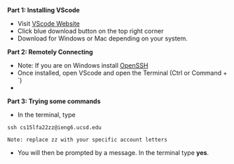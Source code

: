 **Part 1: Installing VScode**
* Visit [VScode Website](https://code.visualstudio.com/)
* Click blue download button on the top right corner
* Download for Windows or Mac depending on your system.

**Part 2: Remotely Connecting**
* Note: If you are on Windows install [OpenSSH](https://learn.microsoft.com/en-us/windows-server/administration/openssh/openssh_install_firstuse?tabs=gui)
* Once installed, open VScode and open the Terminal (Ctrl or Command + `)
* 

**Part 3: Trying some commands**
* In the terminal, type
~~~
ssh cs15lfa22zz@ieng6.ucsd.edu

Note: replace zz with your specific account letters
~~~
* You will then be prompted by a message. In the terminal type **yes**.

